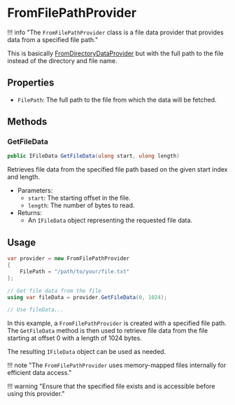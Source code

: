 # FromFilePathProvider

!!! info "The `FromFilePathProvider` class is a file data provider that provides data from a specified file path."

This is basically [FromDirectoryDataProvider](FromDirectoryDataProvider.md) but with
the full path to the file instead of the directory and file name.

## Properties

- `FilePath`: The full path to the file from which the data will be fetched.

## Methods

### GetFileData

```csharp
public IFileData GetFileData(ulong start, ulong length)
```

Retrieves file data from the specified file path based on the given start index and length.

- Parameters:
    - `start`: The starting offset in the file.
    - `length`: The number of bytes to read.
- Returns: 
    - An `IFileData` object representing the requested file data.

## Usage

```csharp
var provider = new FromFilePathProvider
{
    FilePath = "/path/to/your/file.txt"
};

// Get file data from the file
using var fileData = provider.GetFileData(0, 1024);

// Use fileData...
```

In this example, a `FromFilePathProvider` is created with a specified file path.
The `GetFileData` method is then used to retrieve file data from the file starting
at offset 0 with a length of 1024 bytes.

The resulting `IFileData` object can be used as needed.

!!! note "The `FromFilePathProvider` uses memory-mapped files internally for efficient data access."

!!! warning "Ensure that the specified file exists and is accessible before using this provider."
